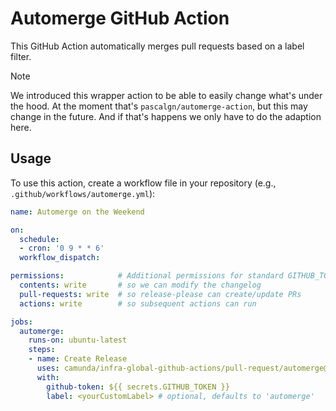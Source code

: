 # Automerge GitHub Action

This GitHub Action automatically merges pull requests based on a label filter.

> [!NOTE]
> We introduced this wrapper action to be able to easily change what's under the hood.
> At the moment that's `pascalgn/automerge-action`, but this may change in the future.
> And if that's happens we only have to do the adaption here.

## Usage

To use this action, create a workflow file in your repository (e.g., `.github/workflows/automerge.yml`):

```yaml
name: Automerge on the Weekend

on:
  schedule:
  - cron: '0 9 * * 6'
  workflow_dispatch:

permissions:            # Additional permissions for standard GITHUB_TOKEN
  contents: write       # so we can modify the changelog
  pull-requests: write  # so release-please can create/update PRs
  actions: write        # so subsequent actions can run

jobs:
  automerge:
    runs-on: ubuntu-latest
    steps:
    - name: Create Release
      uses: camunda/infra-global-github-actions/pull-request/automerge@main
      with:
        github-token: ${{ secrets.GITHUB_TOKEN }}
        label: <yourCustomLabel> # optional, defaults to 'automerge'
```
